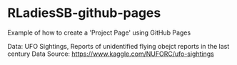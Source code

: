 # RLadiesSB-github-pages

Example of how to create a 'Project Page' using GitHub Pages

Data: UFO Sightings, Reports of unidentified flying obejct reports in the last century
Data Source: https://www.kaggle.com/NUFORC/ufo-sightings 
